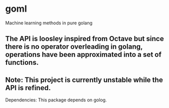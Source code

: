 # goml
Machine learning methods in pure golang

The API is loosley inspired from Octave but since there is no operator overleading in golang, operations have been approximated into a set of functions.
--
**Note**:
This project is currently unstable while the API is refined.
--
Dependencies:
This package depends on golog.
